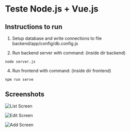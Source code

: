 # Teste Node.js + Vue.js

## Instructions to run

1. Setup database and write connections to file backend/app/config/db.config.js

2. Run backend server with command: (inside dir backend)

```node server.js```

4. Run frontend with command: (inside dir frontend)

```npm run serve```

## Screenshots

![List Screen](https://github.com/diogomfreitas/basis/blob/9d83cfa416002e810d301b3d378979a090891c3b/Screenshot-list.png?raw=true)

![Edit Screen](https://github.com/diogomfreitas/basis/blob/9d83cfa416002e810d301b3d378979a090891c3b/Screenshot-edit.png?raw=true)

![Add Screen](https://github.com/diogomfreitas/basis/blob/9d83cfa416002e810d301b3d378979a090891c3b/Screenshot-add.png?raw=true)
